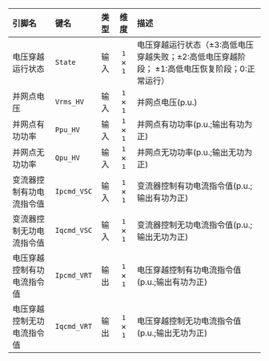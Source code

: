 <!--
DO NOT EDIT THIS FILE DIRECTLY.
This file is generated by tools/comp-docs.js.
All changes will be overwritten by regeneration.
-->

<slot class="model-pins">

| 引脚名 | 键名 | 类型 | 维度 | 描述 |
|:------ |:---- |:----:|:----:|:---- |
| 电压穿越运行状态 | `State` | 输入 | <samp>1</samp> × <samp>1</samp> | 电压穿越运行状态（±3:高低电压穿越失败；±2:高低电压穿越阶段； ±1:高低电压恢复阶段；0:正常运行） |
| 并网点电压 | `Vrms_HV` | 输入 | <samp>1</samp> × <samp>1</samp> | 并网点电压(p.u.) |
| 并网点有功功率 | `Ppu_HV` | 输入 | <samp>1</samp> × <samp>1</samp> | 并网点有功功率(p.u.;输出有功为正) |
| 并网点无功功率 | `Qpu_HV` | 输入 | <samp>1</samp> × <samp>1</samp> | 并网点无功功率(p.u.;输出无功为正) |
| 变流器控制有功电流指令值 | `Ipcmd_VSC` | 输入 | <samp>1</samp> × <samp>1</samp> | 变流器控制有功电流指令值(p.u.;输出有功为正) |
| 变流器控制无功电流指令值 | `Iqcmd_VSC` | 输入 | <samp>1</samp> × <samp>1</samp> | 变流器控制无功电流指令值(p.u.;输出无功为正) |
| 电压穿越控制有功电流指令值 | `Ipcmd_VRT` | 输出 | <samp>1</samp> × <samp>1</samp> | 电压穿越控制有功电流指令值(p.u.;输出有功为正) |
| 电压穿越控制无功电流指令值 | `Iqcmd_VRT` | 输出 | <samp>1</samp> × <samp>1</samp> | 电压穿越控制无功电流指令值(p.u.;输出无功为正) |

</slot>
